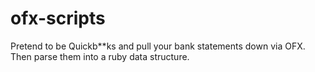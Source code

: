 # ofx-scripts

Pretend to be Quickb**ks and pull your bank statements down via OFX. Then parse them into a ruby data structure. 
